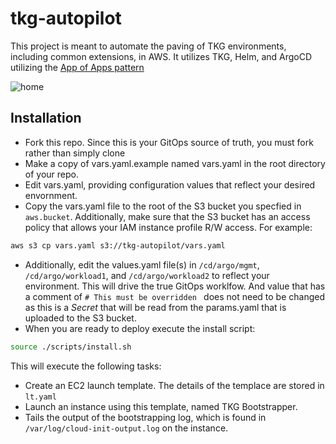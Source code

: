 # tkg-autopilot
This project is meant to automate the paving of TKG environments, including common extensions, in AWS.  It utilizes TKG, Helm, and ArgoCD utilizing the [App of Apps pattern](https://argoproj.github.io/argo-cd/operator-manual/cluster-bootstrapping/)


![home](https://gitlab.com/azwickey/tkg-autopilot/-/raw/master/img/argo.png "argo")

## Installation

- Fork this repo.  Since this is your GitOps source of truth, you must fork rather than simply clone
- Make a copy of vars.yaml.example named vars.yaml in the root directory of your repo. 
- Edit vars.yaml, providing configuration values that reflect your desired envornment.
- Copy the vars.yaml file to the root of the S3 bucket you specfied in `aws.bucket`.  Additionally, make sure that the S3 bucket has an access policy that allows your IAM instance profile R/W access.  For example:
```bash
aws s3 cp vars.yaml s3://tkg-autopilot/vars.yaml
```
- Additionally, edit the values.yaml file(s) in `/cd/argo/mgmt`, `/cd/argo/workload1`, and `/cd/argo/workload2` to reflect your environment.  This will drive the true GitOps worklfow.  And value that has a comment of `# This must be overridden ` does not need to be changed as this is a _Secret_ that will be read from the params.yaml that is uploaded to the S3 bucket.
- When you are ready to deploy execute the install script:
```bash
source ./scripts/install.sh
```
This will execute the following tasks:

- Create an EC2 launch template.  The details of the templace are stored in `lt.yaml`
- Launch an instance using this template, named TKG Bootstrapper.
- Tails the output of the bootstrapping log, which is found in `/var/log/cloud-init-output.log` on the instance.
